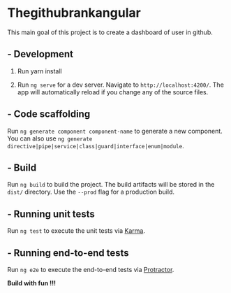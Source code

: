# Thegithubrankangular

This main goal of this project is to create a dashboard of user in github.

## - Development

1. Run yarn install 

2. Run `ng serve` for a dev server. Navigate to `http://localhost:4200/`. The app will automatically reload if you change any of the source files.

## - Code scaffolding

Run `ng generate component component-name` to generate a new component. You can also use `ng generate directive|pipe|service|class|guard|interface|enum|module`.

## - Build

Run `ng build` to build the project. The build artifacts will be stored in the `dist/` directory. Use the `--prod` flag for a production build.

## - Running unit tests

Run `ng test` to execute the unit tests via [Karma](https://karma-runner.github.io).

## - Running end-to-end tests

Run `ng e2e` to execute the end-to-end tests via [Protractor](http://www.protractortest.org/).

**Build with fun !!!**

